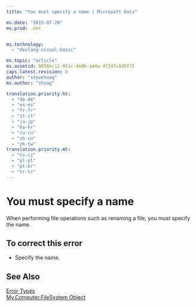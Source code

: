 ```yaml
---
title: "You must specify a name | Microsoft Docs"

ms.date: "2015-07-20"
ms.prod: .net


ms.technology: 
  - "devlang-visual-basic"

ms.topic: "article"
ms.assetid: 9056bc12-951c-4b86-a44a-473d7c8d5f75
caps.latest.revision: 8
author: "stevehoag"
ms.author: "shoag"

translation.priority.ht: 
  - "de-de"
  - "es-es"
  - "fr-fr"
  - "it-it"
  - "ja-jp"
  - "ko-kr"
  - "ru-ru"
  - "zh-cn"
  - "zh-tw"
translation.priority.mt: 
  - "cs-cz"
  - "pl-pl"
  - "pt-br"
  - "tr-tr"
---
```

# You must specify a name
When performing file operations such as renaming a file, you must specify the name.  
  
## To correct this error  
  
-   Specify the name.  
  
## See Also  
 [Error Types](../../visual-basic/programming-guide/language-features/error-types.md)   
 [My.Computer.FileSystem Object](../../visual-basic/language-reference/objects/my-computer-filesystem-object.md)